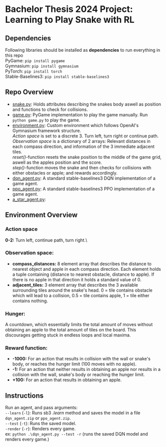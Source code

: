 # Bachelor Thesis 2024 Project: Learning to Play Snake with RL

## Dependencies
Following libraries should be installed as **dependencies** to run everything in this repo\
PyGame: `pip install pygame`\
Gymnasium: `pip install gymnasium`\
PyTorch: `pip install torch`\
Stable-Baselines3: `pip install stable-baselines3`

## Repo Overview
- [snake.py](https://github.com/viggostarcke/rl-snake/blob/main/snake.py): Holds attributes describing the snakes body aswell as position and functions to check for collisions.
- [game.py](https://github.com/viggostarcke/rl-snake/blob/main/game.py): PyGame implementation to play the game manually. Run `python game.py` to play the game.
- [environment.py](https://github.com/viggostarcke/rl-snake/blob/main/environment.py): Custom environment which follows OpenAI's Gymnasium framework structure.\
*Action space* is set to a discrete 3. Turn left, turn right or continue path.\
*Observation space* is a dictionary of 2 arrays: Relevant distances in each compass direction, and information of the 3 immediate adjacent tiles.\
*reset()*-function resets the snake position to the middle of the game grid, aswell as the apples position and the score.\
*step()*-function moves the snake and then checks for collisions with either obstacles or apple; and rewards accordingly.
- [dqn_agent.py](https://github.com/viggostarcke/rl-snake/blob/main/dqn_agent.py): A standard stable-baselines3 DQN implementation of a game agent.
- [ppo_agent.py](https://github.com/viggostarcke/rl-snake/blob/main/ppo_agent.py): A standard stable-baselines3 PPO implementation of a game agent.
- [a_star_agent.py](https://github.com/viggostarcke/rl-snake/blob/main/a_star_agent.py): 

## Environment Overview
### Action space
**0-2:** Turn left, continue path, turn right.\

### Observation space:
- **compass_distances:** 8 element array that describes the distance to nearest object and apple in each compass direction. Each element holds a tuple containing (distance to nearest obstacle, distance to apple). If there is no apple in that direction it holds a standard value of 0.
- **adjacent_tiles:** 3 element array that describes the 3 available surrounding tiles around the snake's head. 0 = tile contains obstacle which will lead to a collision, 0.5 = tile contains apple, 1 = tile either contains nothing.

### Hunger:
A countdown, which essentially limits the total amount of moves without obtaining an apple to the total amount of tiles on the board.
This discourages getting stuck in endless loops and local maxima.

### Reward function:
- **-1000:** For an action that results in collision with the wall or snake's body, or reaches the hunger limit (100 moves with no apple).
- **-1:** For an action that neither results in obtaining an apple nor results in a collision with the wall, snake's body or reaching the hunger limit.
- **+100:** For an action that results in obtaining an apple.

## Instructions
Run an agent, and pass arguments:\
`--learn` (`-l`): Runs sb3 *.learn* method and saves the model in a file `dqn_agent.zip` or `ppo_agent.zip`.\
`--test` (`-t`): Runs the saved model.\
`-render` (`-r`): Renders every game.\
ex: `python .\dqn_agent.py --test -r` (runs the saved DQN model and renders every game.)